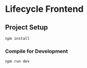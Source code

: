 # Lifecycle Frontend

## Project Setup

```sh
npm install
```

### Compile for Development

```sh
npm run dev
```
